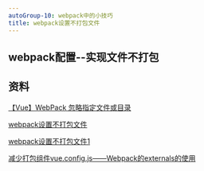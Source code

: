 ```yaml
---
autoGroup-10: webpack中的小技巧
title: webpack设置不打包文件
---
```

## webpack配置--实现文件不打包


## 资料
[【Vue】WebPack 忽略指定文件或目录](https://blog.51cto.com/u_15049785/4214466)

[webpack设置不打包文件](https://blog.csdn.net/momDIY/article/details/87906111)

[webpack设置不打包文件1](http://www.4k8k.xyz/article/hfhwfw161226/96287063)

[减少打包组件vue.config.js——Webpack的externals的使用](https://www.cnblogs.com/xbzhu/p/11815197.html)
